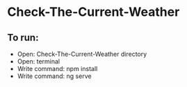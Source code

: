 # Check-The-Current-Weather

## To run:
- Open: Check-The-Current-Weather directory
- Open: terminal
- Write command: npm install
- Write command: ng serve
